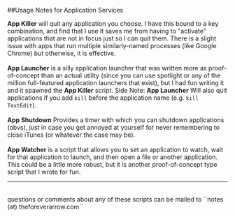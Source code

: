 ##Usage Notes for Application Services  


**App Killer** will quit any application you choose. I have this bound to a key combination, and find that I use it saves me from having to "activate" applications that are not in focus just so I can quit them. There is a slight issue with apps that run multiple similarly-named processes (like Google Chrome) but otherwise, it is effective.  
<BR>
**App Launcher** is a silly application launcher that was written more as proof-of-concept than an actual utility (since you can use spotlight or any of the million full-featured application launchers that exist), but I had fun writing it and it spawned the **App Killer** script. Side Note: **App Launcher** Will also quit applications if you add ``kill`` before the application name (e.g. ``kill TextEdit``).  
<BR>
**App Shutdown** Provides a timer with which you can shutdown applications (obvs), just in case you get annoyed at yourself for never remembering to close iTunes (or whatever the case may be).  
<BR>
**App Watcher** is a script that allows you to set an application to watch, wait for that application to launch, and then open a file or another application. This could be a little more robust, but it is another proof-of-concept type script that I wrote for fun. 

___


<BR>
questions or comments about any of these scripts can be mailed to ``notes (at) theforeverarrow.com``
